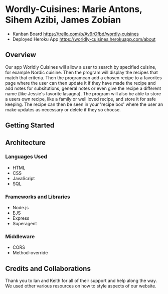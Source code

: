 # Wordly-Cuisines: Marie Antons, Sihem Azibi, James Zobian
- Kanban Board
https://trello.com/b/Av9rOfbd/wordly-cuisines
- Deployed Heroku App
https://worldly-cuisines.herokuapp.com/about


## Overview
Our app Worldly Cuisines will allow a user to search by specified cuisine, for example Nordic cuisine. Then the program will display the recipes that match that criteria. Then the programcan add a chosen recipe to a favorites page where the user can then update it if they have made the recipe and add notes for subsitutions, general notes or even give the recipe a different name (like Jessie's favorite lasagna). The program will also be able to store a users own recipe, like a family or well loved recipe, and store it for safe keeping. The recipe can then be seen in your 'recipe box' where the user an make updates as necessary or delete if they so choose.

## Getting Started
<!-- What are the steps that a user must take in order to build this app on their own machine and get it running? -->

## Architecture
<!-- Provide a detailed description of the application design. What technologies (languages, libraries, etc) you're using, and any other relevant design information. -->
### Languages Used
- HTML
- CSS
- JavaScript
- SQL



### Frameworks and Libraries
- Node.js
- EJS
- Express
- Superagent


### Middleware 
- CORS
- Method-override




## Credits and Collaborations
Thank you to Ian and Keith for all of their support and help along the way. 
We used other various resources on how to style aspects of our website.
